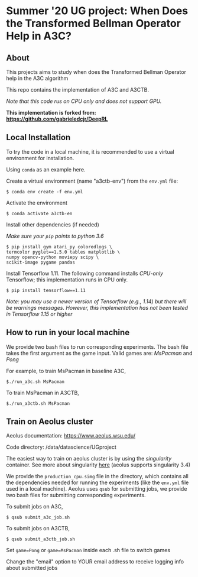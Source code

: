 # Summer '20 UG project: When Does the Transformed Bellman Operator Help in A3C?

## About

This projects aims to study when does the Transformed Bellman Operator help in the A3C algorithm

This repo contains the implementation of A3C and A3CTB.

_Note that this code rus on CPU only and does not support GPU._

**This implementation is forked from: https://github.com/gabrieledcjr/DeepRL**

## Local Installation

To try the code in a local machine, it is recommended to use a virtual environment for installation.

Using ```conda``` as an example here.

Create a virtual environment (name "a3ctb-env") from the ```env.yml``` file:

    $ conda env create -f env.yml

Activate the environment

    $ conda activate a3ctb-en

Install other dependencies (if needed)

_Make sure your ```pip``` points to python 3.6_

    $ pip install gym atari_py coloredlogs \
    termcolor pyglet==1.5.0 tables matplotlib \
    numpy opencv-python moviepy scipy \
    scikit-image pygame pandas

Install Tensorflow 1.11. The following command installs _CPU-only_ Tensorflow; this implementation runs in CPU only.

    $ pip install tensorflow==1.11

_Note: you may use a newer version of Tensorflow (e.g., 1.14) but there will be warnings messages. However, this implementation has not been tested in Tensorflow 1.15 or higher_

## How to run in your local machine

We provide two bash files to run corresponding experiments. The bash file takes the first argument as the game input. Valid games are: _MsPacman_ and _Pong_

For example, to train MsPacman in baseline A3C,

    $./run_a3c.sh MsPacman

To train MsPacman in A3CTB,

    $./run_a3ctb.sh MsPacman

## Train on Aeolus cluster

Aeolus documentation: https://www.aeolus.wsu.edu/

Code directory: /data/datascience/UGproject

The easiest way to train on aeolus cluster is by using the _singularity_ container. See more about singularity [here](https://sylabs.io/guides/3.4/user-guide/) (aeolus supports singularity 3.4)

We provide the `production_cpu.simg` file in the directory, which contains all the dependencies needed for running the experiments (like the `env.yml` file used in a local machine). Aeolus uses `qsub` for submitting jobs, we provide two bash files for submitting corresponding experiments.

To submit jobs on A3C,

    $ qsub submit_a3c_job.sh

To submit jobs on A3CTB,

    $ qsub submit_a3ctb_job.sh

Set `game=Pong` or `game=MsPacman` inside each .sh file to switch games

Change the "email" option to YOUR email address to receive logging info about submitted jobs
